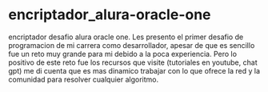 # encriptador_alura-oracle-one
encriptador desafio alura oracle one.
Les presento el primer desafio de programacion de mi carrera como desarrollador, apesar de que es sencillo fue un reto muy grande para mi debido a la poca experiencia. Pero lo positivo de este reto fue los recursos que visite (tutoriales en youtube, chat gpt) me di cuenta que es mas dinamico trabajar con lo que ofrece la red y la comunidad para resolver cualquier algoritmo. 
